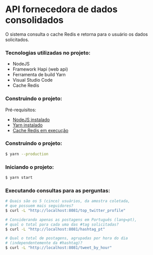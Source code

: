 # API fornecedora de dados consolidados

O sistema consulta o cache Redis e retorna para o usuário os dados solicitados.

### Tecnologias utilizadas no projeto:

- NodeJS
- Framework Hapi (web api)
- Ferramenta de build Yarn
- Visual Studio Code
- Cache Redis

### Construindo o projeto:

Pré-requisitos:

- [NodeJS instalado](https://nodejs.org/en/)
- [Yarn instalado](https://yarnpkg.com/en/docs/install)
- [Cache Redis em execução](../docker/Redis.md)

### Construindo o projeto:

```sh
$ yarn --production
```

### Iniciando o projeto:

```sh
$ yarn start
```

### Executando consultas para as perguntas:

```sh
# Quais são os 5 (cinco) usuários, da amostra coletada,
# que possuem mais seguidores?
$ curl -L "http://localhost:8081/top_twitter_profile"

# Considerando apenas as postagens em Português (lang=pt), 
# qual o total para cada uma das #tag solicitadas?
$ curl -L "http://localhost:8081/hashtag_pt"

# Qual o total de postagens, agrupadas por hora do dia 
# (independentemente da #hashtag)?
$ curl -L "http://localhost:8081/tweet_by_hour"
```
